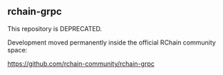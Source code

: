 
## rchain-grpc

This repository is DEPRECATED. 

Development moved permanently inside the official RChain community space:

https://github.com/rchain-community/rchain-grpc
